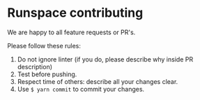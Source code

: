 # Runspace contributing

We are happy to all feature requests or PR's.

Please follow these rules:

1. Do not ignore linter (if you do, please describe why inside PR description)
2. Test before pushing.
3. Respect time of others: describe all your changes clear.
4. Use `$ yarn commit` to commit your changes.
